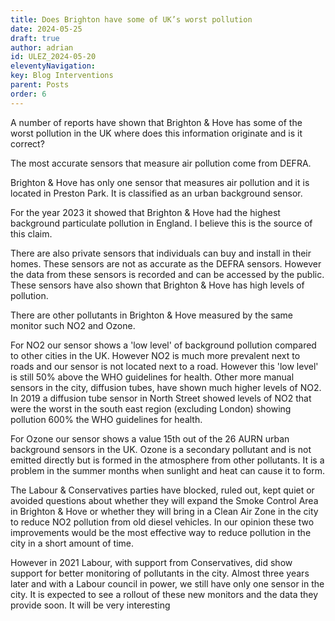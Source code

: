 ```yaml
---
title: Does Brighton have some of UK’s worst pollution
date: 2024-05-25
draft: true
author: adrian
id: ULEZ_2024-05-20
eleventyNavigation:
key: Blog Interventions
parent: Posts
order: 6
---
```


A number of reports have shown that Brighton & Hove has some of the worst pollution in the UK where does this information originate and is it correct?

The most accurate sensors that measure air pollution come from DEFRA.

Brighton & Hove has only one sensor that measures air pollution and it is located in Preston Park.
It is classified as an urban background sensor.

For the year 2023 it showed that Brighton & Hove had the highest background particulate pollution in England.
I believe this is the source of this claim.

There are also private sensors that individuals can buy and install in their homes.
These sensors are not as accurate as the DEFRA sensors.
However the data from these sensors is recorded and can be accessed by the public.
These sensors have also shown that Brighton & Hove has high levels of pollution.

There are other pollutants in Brighton & Hove measured by the same monitor such NO2 and Ozone.

For NO2 our sensor shows a 'low level' of background pollution compared to other cities in the UK.
However NO2 is much more prevalent next to roads and our sensor is not located next to a road.
However this 'low level' is still 50% above the WHO guidelines for health.
Other more manual sensors in the city, diffusion tubes, have shown much higher levels of NO2.
In 2019 a diffusion tube sensor in North Street showed levels of NO2 that were the worst in the south east region (excluding London)
showing pollution 600% the WHO guidelines for health.

For Ozone our sensor shows a value 15th out of the 26 AURN urban background sensors in the UK.
Ozone is a secondary pollutant and is not emitted directly but is formed in the atmosphere from other pollutants.
It is a problem in the summer months when sunlight and heat can cause it to form.

The Labour & Conservatives parties have blocked, ruled out, kept quiet or avoided questions about whether they will expand the Smoke Control Area in Brighton & Hove
or whether they will bring in a Clean Air Zone in the city to reduce NO2 pollution from old diesel vehicles.
In our opinion these two improvements would be the most effective way to reduce pollution in the city in a short amount of time.

However in 2021 Labour, with support from Conservatives, did show support for better monitoring of pollutants in the city.
Almost three years later and with a Labour council in power, we still have only one sensor in the city.
It is expected to see a rollout of these new monitors and the data they provide soon.
It will be very interesting



